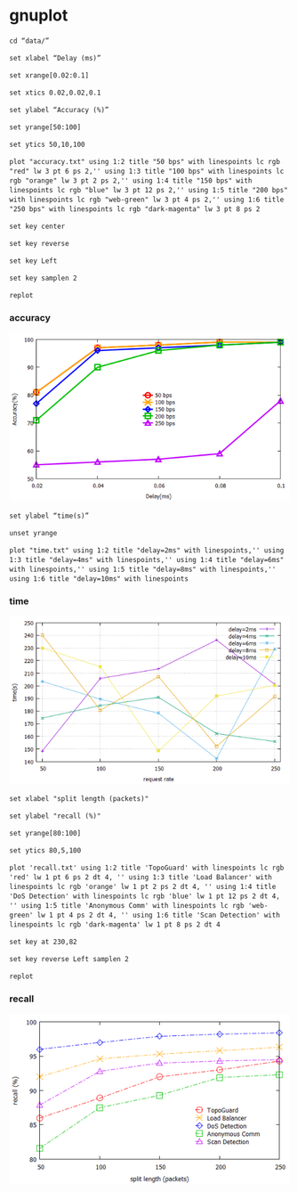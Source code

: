 # gnuplot

`cd “data/”`

`set xlabel “Delay (ms)”` 

`set xrange[0.02:0.1]`

`set xtics 0.02,0.02,0.1`

`set ylabel “Accuracy (%)”`

`set yrange[50:100]`

`set ytics 50,10,100`

`plot "accuracy.txt" using 1:2 title "50 bps" with linespoints lc rgb "red" lw 3 pt 6 ps 2,'' using 1:3 title "100 bps" with linespoints lc rgb "orange" lw 3 pt 2 ps 2,'' using 1:4 title "150 bps" with linespoints lc rgb "blue" lw 3 pt 12 ps 2,'' using 1:5 title "200 bps" with linespoints lc rgb "web-green" lw 3 pt 4 ps 2,'' using 1:6 title "250 bps" with linespoints lc rgb "dark-magenta" lw 3 pt 8 ps 2`

`set key center`

`set key reverse`

`set key Left`

`set key samplen 2`

`replot`

### accuracy

![images](img/accuracy.png)

`set ylabel “time(s)”`

`unset yrange`

`plot "time.txt" using 1:2 title "delay=2ms" with linespoints,'' using 1:3 title "delay=4ms" with linespoints,'' using 1:4 title "delay=6ms" with linespoints,'' using 1:5 title "delay=8ms" with linespoints,'' using 1:6 title "delay=10ms" with linespoints`

### time

![images](img/time.png)

`set xlabel "split length (packets)"`

`set ylabel "recall (%)"`

`set yrange[80:100]`

`set ytics 80,5,100`

`plot 'recall.txt' using 1:2 title 'TopoGuard' with linespoints lc rgb 'red' lw 1 pt 6 ps 2 dt 4, '' using 1:3 title 'Load Balancer' with linespoints lc rgb 'orange' lw 1 pt 2 ps 2 dt 4, '' using 1:4 title 'DoS Detection' with linespoints lc rgb 'blue' lw 1 pt 12 ps 2 dt 4, '' using 1:5 title 'Anonymous Comm' with linespoints lc rgb 'web-green' lw 1 pt 4 ps 2 dt 4, '' using 1:6 title 'Scan Detection' with linespoints lc rgb 'dark-magenta' lw 1 pt 8 ps 2 dt 4`

`set key at 230,82`

`set key reverse Left samplen 2`

`replot`

### recall

![images](img/recall.png)

